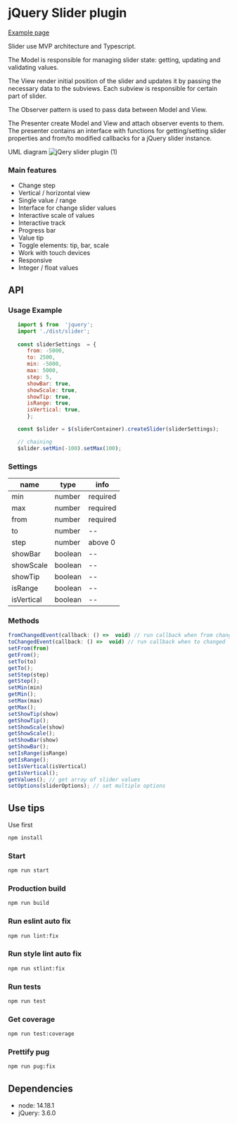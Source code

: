 # jQuery Slider plugin

[Example page](https://kd-slider-plugin.netlify.app/example)

Slider use MVP architecture and Typescript. 

The Model is responsible for managing slider state: getting, updating and validating values.

The View render initial position of the slider and updates it by passing the necessary data to the subviews. Each subview is responsible for certain part of slider. 

The Observer pattern is used to pass data between Model and View. 

The Presenter create Model and View and attach observer events to them. The presenter contains an interface with functions for getting/setting slider properties and from/to modified callbacks for a jQuery slider instance.

UML diagram
![jQery slider plugin (1)](https://user-images.githubusercontent.com/54976219/148756009-6b2d532a-1a4d-4446-9add-04b0d9cd2b72.png)

### Main features
* Change step
* Vertical / horizontal view
* Single value / range
* Interface for change slider values
* Interactive scale of values
* Interactive track
* Progress bar
* Value tip
* Toggle elements: tip, bar, scale 
* Work with touch devices
* Responsive
* Integer / float values
## API
### Usage Example
```js
   import $ from  'jquery';
   import './dist/slider';
   
   const sliderSettings  = {
      from: -5000,
      to: 2500,
      min: -5000,
      max: 5000,
      step: 5,
      showBar: true,
      showScale: true,
      showTip: true,
      isRange: true,
      isVertical: true,
      };

   const $slider = $(sliderContainer).createSlider(sliderSettings);

   // chaining
   $slider.setMin(-100).setMax(100);
```
### Settings
|name|type|info|
|--|--|--|
|min|number|required|
|max|number|required|
|from|number|required|
|to|number|--|
|step|number|above 0|
|showBar|boolean|--|
|showScale|boolean|--|
|showTip|boolean|--|
|isRange|boolean|--|
|isVertical|boolean|--|

### Methods
```js
fromChangedEvent(callback: () =>  void) // run callback when from changed
toChangedEvent(callback: () =>  void) // run callback when to changed
setFrom(from)
getFrom();
setTo(to)
getTo();
setStep(step)
getStep();
setMin(min)
getMin();
setMax(max)
getMax();
setShowTip(show)
getShowTip();
setShowScale(show)
getShowScale();
setShowBar(show)
getShowBar();
setIsRange(isRange)
getIsRange();
setIsVertical(isVertical)
getIsVertical();
getValues(); // get array of slider values
setOptions(sliderOptions); // set multiple options 
```

## Use tips
Use  first
```bash
npm install
```
### Start
```bash
npm run start
```
### Production build
```bash
npm run build
```
### Run eslint auto fix
```bash
npm run lint:fix
```
### Run style lint auto fix
```bash
npm run stlint:fix
```

### Run tests
```bash
npm run test
```

### Get coverage
```bash
npm run test:coverage
```

### Prettify pug
```bash
npm run pug:fix
```

## Dependencies
* node: 14.18.1
* jQuery: 3.6.0
